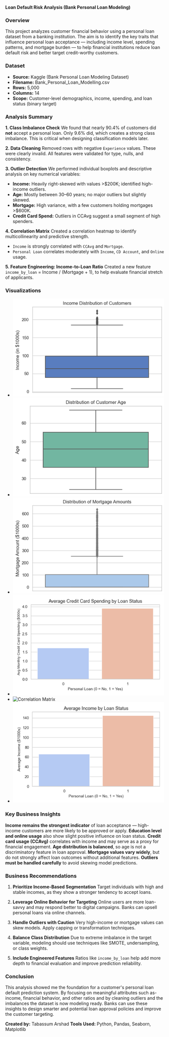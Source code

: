 **Loan Default Risk Analysis (Bank Personal Loan Modeling)**


### **Overview**

This project analyzes customer financial behavior using a personal loan dataset from a banking institution. The aim is to identify the key traits that influence personal loan acceptance — including income level, spending patterns, and mortgage burden — to help financial institutions reduce loan default risk and better target credit-worthy customers.

### **Dataset**

* **Source:** Kaggle (Bank Personal Loan Modeling Dataset)
* **Filename:** Bank\_Personal\_Loan\_Modelling.csv
* **Rows:** 5,000
* **Columns:** 14
* **Scope:** Customer-level demographics, income, spending, and loan status (binary target)


### **Analysis Summary**

**1. Class Imbalance Check**
We found that nearly 90.4% of customers did **not** accept a personal loan. Only 9.6% did, which creates a strong class imbalance. This is critical when designing classification models later.

**2. Data Cleaning**
Removed rows with negative `Experience` values. These were clearly invalid. All features were validated for type, nulls, and consistency.

**3. Outlier Detection**
We performed individual boxplots and descriptive analysis on key numerical variables:

* **Income:** Heavily right-skewed with values >\$200K; identified high-income outliers.
* **Age:** Mostly between 30–60 years; no major outliers but slightly skewed.
* **Mortgage:** High variance, with a few customers holding mortgages >\$600K.
* **Credit Card Spend:** Outliers in CCAvg suggest a small segment of high spenders.

**4. Correlation Matrix**
Created a correlation heatmap to identify multicollinearity and predictive strength.

* `Income` is strongly correlated with `CCAvg` and `Mortgage`.
* `Personal Loan` correlates moderately with `Income`, `CD Account`, and `Online` usage.

**5. Feature Engineering: Income-to-Loan Ratio**
Created a new feature `income_by_loan` = Income / (Mortgage + 1), to help evaluate financial stretch of applicants.



### **Visualizations**

* ![Income Distribution](charts/income_distribution_outliers.png)
* ![Age Distribution](charts/age_distribution_outliers.png)
* ![Mortgage Spread](charts/mortgage_amount_distribution.png)
* ![Credit Card Spending](charts/ccavg_by_loan_status.png)
* ![Correlation Matrix](charts/correlation_matrix.png)
* ![Income by Loan Ratio](charts/income_by_loan_status.png)




### **Key Business Insights**

**Income remains the strongest indicator** of loan acceptance — high-income customers are more likely to be approved or apply.
**Education level and online usage** also show slight positive influence on loan status.
**Credit card usage (CCAvg)** correlates with income and may serve as a proxy for financial engagement.
**Age distribution is balanced**, so age is not a discriminatory feature in loan approval.
**Mortgage values vary widely**, but do not strongly affect loan outcomes without additional features.
**Outliers must be handled carefully** to avoid skewing model predictions.


### **Business Recommendations**

1. **Prioritize Income-Based Segmentation**
   Target individuals with high and stable incomes, as they show a stronger tendency to accept loans.

2. **Leverage Online Behavior for Targeting**
   Online users are more loan-savvy and may respond better to digital campaigns. Banks can upsell personal loans via online channels.

3. **Handle Outliers with Caution**
   Very high-income or mortgage values can skew models. Apply capping or transformation techniques.

4. **Balance Class Distribution**
   Due to extreme imbalance in the target variable, modeling should use techniques like SMOTE, undersampling, or class weights.

5. **Include Engineered Features**
   Ratios like `income_by_loan` help add more depth to financial evaluation and improve prediction reliability.


### **Conclusion**

This analysis showed me the foundation for a customer's personal loan default prediction system. By focusing on meaningful attributes such as- income, financial behavior, and  other ratios and by cleaning outliers and the imbalances the dataset is now modeling ready. Banks can use these insights to design smarter and potential loan approval policies and improve the customer targeting.



**Created by:** Tabassum Arshad
**Tools Used:** Python, Pandas, Seaborn, Matplotlib
